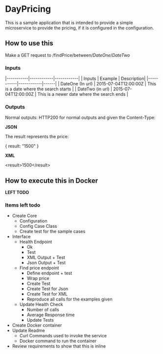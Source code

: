 # DayPricing

This is a sample application that is intended to provide a simple microservice to provide the pricing, if it is configured in the configuration. 

## How to use this 

Make a GET request to /findPrice/between/$DateOne$/$DateTwo$

### Inputs

|-----------|------------|------------|
| Inputs   |  Example    | Description| 
|-----------|------------|------|
| DateOne (In url) | 2015-07-04T12:00:00Z | This is a date where the search starts | 
| DateTwo (in url) | 2015-07-04T12:00:00Z | This is a newer date where the search ends | 

### Outputs 

Normal outputs: HTTP200 for normal outputs and given the Content-Type: 

**JSON**

The result represents the price:

   { result: "1500" }

**XML**
   
   &lt;result>1500&lt;/result>
      
## How to execute this in Docker

**LEFT TODO**


### Items left todo

 * Create Core 
   * Configuration
   * Config Case Class
   * Create test for the sample cases
 * Interface
   * Health Endpoint 
     * Ok
     * Test
     * XML Output + Test
     * Json Output + Test
   * Find price endpoint
     * Define endpoint + test
     * Wrap price 
     * Create Test 
     * Create Test for Json
     * Create Test for XML
     * Reproduce all calls for the examples given
   * Update Health Check
     * Number of calls
     * Average Response time 
     * Update Tests
 * Create Docker container
 * Update Readme 
   * Curl Commands used to invoke the service
   * Docker command to run the container 
 * Review requirements to show that this is inline 